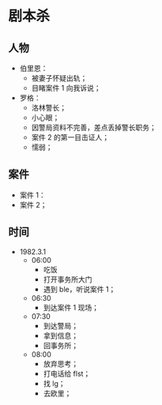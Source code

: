 # 剧本杀

## 人物

- 伯里恩：
	- 被妻子怀疑出轨；
	- 目睹案件 1 向我诉说；
- 罗格：
	- 洛林警长；
	- 小心眼；
	- 因警局资料不完善，差点丢掉警长职务；
	- 案件 2 的第一目击证人；
	- 懦弱；
## 案件

- 案件 1：
- 案件 2；

## 时间

- 1982.3.1
	- 06:00
		- 吃饭
		- 打开事务所大门
		- 遇到 ble，听说案件 1；
	- 06:30
		- 到达案件 1 现场；
	- 07:30
		- 到达警局；
		- 拿到信息；
		- 回事务所；
	- 08:00
		- 放弃思考；
		- 打电话给 flst；
		- 找 lg；
		- 去欧里；
